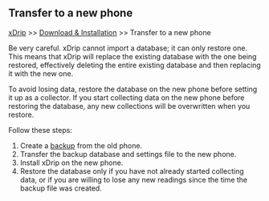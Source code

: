 ## Transfer to a new phone  
[xDrip](../README.md) >> [Download & Installation](./Installation_page.md) >> Transfer to a new phone  
  
Be very careful. xDrip cannot import a database; it can only restore one. This means that xDrip will replace the existing database with the one being restored, effectively deleting the entire existing database and then replacing it with the new one.   
  
To avoid losing data, restore the database on the new phone before setting it up as a collector. If you start collecting data on the new phone before restoring the database, any new collections will be overwritten when you restore.   
  
Follow these steps:  
1. Create a [backup](./Backup-Database.md) from the old phone.
2. Transfer the backup database and settings file to the new phone.  
3. Install xDrip on the new phone.  
4. Restore the database only if you have not already started collecting data, or if you are willing to lose any new readings since the time the backup file was created.  
  
